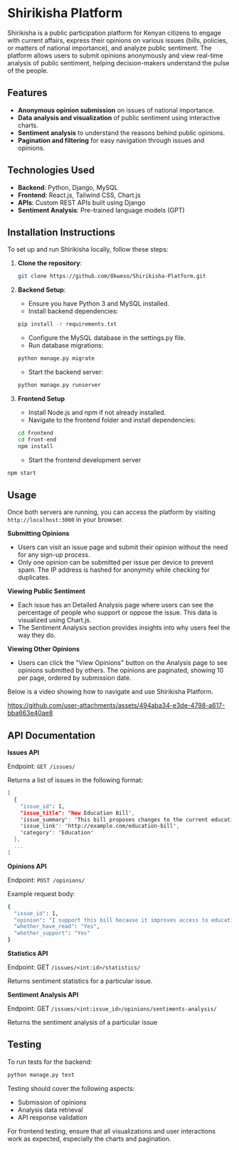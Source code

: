 # Shirikisha Platform

Shirikisha is a public participation platform for Kenyan citizens to engage with current affairs, express their opinions on various issues (bills, policies, or matters of national importance), and analyze public sentiment. The platform allows users to submit opinions anonymously and view real-time analysis of public sentiment, helping decision-makers understand the pulse of the people.

## Features
- **Anonymous opinion submission** on issues of national importance.
- **Data analysis and visualization** of public sentiment using interactive charts.
- **Sentiment analysis** to understand the reasons behind public opinions.
- **Pagination and filtering** for easy navigation through issues and opinions.

## Technologies Used
- **Backend**: Python, Django, MySQL
- **Frontend**: React.js, Tailwind CSS, Chart.js
- **APIs**: Custom REST APIs built using Django
- **Sentiment Analysis**: Pre-trained language models (GPT)

## Installation Instructions

To set up and run Shirikisha locally, follow these steps:

1. **Clone the repository**:
   ```bash
   git clone https://github.com/Okweso/Shirikisha-Platform.git
   ```


2. **Backend Setup**:
   - Ensure you have Python 3 and MySQL installed.
   - Install backend dependencies:
   ```bash
   pip install -r requirements.txt
   ```

   - Configure the MySQL database in the settings.py file.
   - Run database migrations:
   ```bash
   python manage.py migrate
   ```
   - Start the backend server:
   ```bash
   python manage.py runserver
   ```
3. **Frontend Setup**
   - Install Node.js and npm if not already installed.
   - Navigate to the frontend folder and install dependencies:
   ```bash
   cd frontend
   cd front-end
   npm install
   ```
   - Start the frontend development server
  ```bash
  npm start
  ```

## Usage
Once both servers are running, you can access the platform by visiting ```http://localhost:3000``` in your browser.

**Submitting Opinions**
- Users can visit an issue page and submit their opinion without the need for any sign-up process.
- Only one opinion can be submitted per issue per device to prevent spam. The IP address is hashed for anonymity while checking for duplicates.

**Viewing Public Sentiment**
- Each issue has an Detailed Analysis page where users can see the percentage of people who support or oppose the issue. This data is visualized using Chart.js.
- The Sentiment Analysis section provides insights into why users feel the way they do.

**Viewing Other Opinions**
- Users can click the "View Opinions" button on the Analysis page to see opinions submitted by others. The opinions are paginated, showing 10 per page, ordered by submission date.

Below is a video showing how to navigate and use Shirikisha Platform.





https://github.com/user-attachments/assets/494aba34-e3de-4798-a617-bba663e40ae8





## API Documentation

**Issues API**

Endpoint:   ``GET /issues/``

Returns a list of issues in the following format:
```bash
[
  {
    "issue_id": 1,
    "issue_title": "New Education Bill",
    "issue_summary": "This bill proposes changes to the current education system.",
    "issue_link": "http://example.com/education-bill",
    "category": "Education"
  },
  ...
]
```
**Opinions API**

Endpoint: ``POST /opinions/``

Example request body:
```bash
{
  "issue_id": 1,
  "opinion": "I support this bill because it improves access to education.",
  "whether_have_read": "Yes",
  "whether_support": "Yes"
}
```
**Statistics API**

Endpoint: GET ``/issues/<int:id>/statistics/``

Returns sentiment statistics for a particular issue.

**Sentiment Analysis API**

Endpoint: GET ``/issues/<int:issue_id>/opinions/sentiments-analysis/``

Returns the sentiment analysis of a particular issue

## Testing

To run tests for the backend:

```bash
python manage.py test
```

Testing should cover the following aspects:

- Submission of opinions
- Analysis data retrieval
- API response validation
  
For frontend testing, ensure that all visualizations and user interactions work as expected, especially the charts and pagination.
